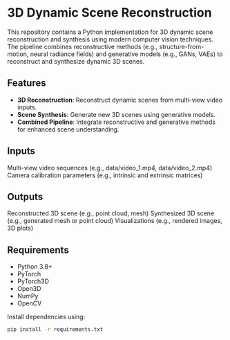 # 3D Dynamic Scene Reconstruction

This repository contains a Python implementation for 3D dynamic scene reconstruction and synthesis using modern computer vision techniques. The pipeline combines reconstructive methods (e.g., structure-from-motion, neural radiance fields) and generative models (e.g., GANs, VAEs) to reconstruct and synthesize dynamic 3D scenes.

## Features
- **3D Reconstruction**: Reconstruct dynamic scenes from multi-view video inputs.
- **Scene Synthesis**: Generate new 3D scenes using generative models.
- **Combined Pipeline**: Integrate reconstructive and generative methods for enhanced scene understanding.

## Inputs
Multi-view video sequences (e.g., data/video_1.mp4, data/video_2.mp4)
Camera calibration parameters (e.g., intrinsic and extrinsic matrices)

## Outputs
Reconstructed 3D scene (e.g., point cloud, mesh)
Synthesized 3D scene (e.g., generated mesh or point cloud)
Visualizations (e.g., rendered images, 3D plots)

## Requirements
- Python 3.8+
- PyTorch
- PyTorch3D
- Open3D
- NumPy
- OpenCV

Install dependencies using:
```bash
pip install -r requirements.txt
